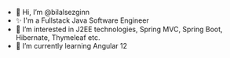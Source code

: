- 👋 Hi, I’m @bilalsezginn
- ✨ I'm a Fullstack Java Software Engineer
- 👀 I’m interested in J2EE technologies, Spring MVC, Spring Boot, Hibernate, Thymeleaf etc.  
- 🌱 I’m currently learning Angular 12


<!---
bilalsezginn/bilalsezginn is a ✨ special ✨ repository because its `README.md` (this file) appears on your GitHub profile.
You can click the Preview link to take a look at your changes.
--->

